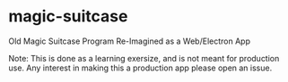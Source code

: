 # magic-suitcase
Old Magic Suitcase Program Re-Imagined as a Web/Electron App

Note: This is done as a learning exersize, and is not meant for production use. Any interest in making this a production app please open an issue.

